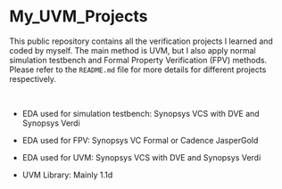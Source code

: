 # My_UVM_Projects

This public repository contains all the verification projects I learned and coded by myself. The main method is UVM, but I also apply normal simulation testbench and Formal Property Verification (FPV) methods. Please refer to the `README.md` file for more details for different projects respectively.

<br/>



- EDA used for simulation testbench: Synopsys VCS with DVE and Synopsys Verdi

- EDA used for FPV: Synopsys VC Formal or Cadence JasperGold

- EDA used for UVM: Synopsys VCS with DVE and Synopsys Verdi

- UVM Library: Mainly 1.1d

